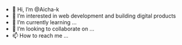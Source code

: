 - 👋 Hi, I’m @Aicha-k
- 👀 I’m interested in web development and building digital products
- 🌱 I’m currently learning ...
- 💞️ I’m looking to collaborate on ...
- 📫 How to reach me ...

<!---
Aicha-k/Aicha-k is a ✨ special ✨ repository because its `README.md` (this file) appears on your GitHub profile.
You can click the Preview link to take a look at your changes.
--->
